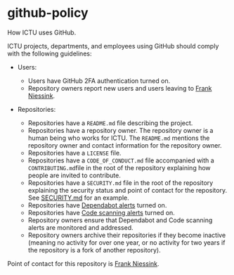 # github-policy

How ICTU uses GitHub.

ICTU projects, departments, and employees using GitHub should comply with the following guidelines:

- Users:
  - Users have GitHub 2FA authentication turned on.
  - Repository owners report new users and users leaving to [Frank Niessink](@fniessink).

- Repositories:
  - Repositories have a `README.md` file describing the project. 
  - Repositories have a repository owner. The repository owner is a human being who works for ICTU. The `README.md` mentions the repository owner and contact information for the repository owner.
  - Repositories have a `LICENSE` file.
  - Repositories have a `CODE_OF_CONDUCT.md` file accompanied with a `CONTRIBUTING.md`file in the root of the repository explaining how people are invited to contribute.
  - Repositories have a `SECURITY.md` file in the root of the repository explaining the security status and point of contact for the repository. See [SECURITY.md](SECURITY.md) for an example.
  - Repositories have [Dependabot alerts](https://docs.github.com/en/code-security/dependabot/dependabot-alerts/about-dependabot-alerts) turned on.
  - Repositories have [Code scanning alerts](https://docs.github.com/en/code-security/code-scanning/automatically-scanning-your-code-for-vulnerabilities-and-errors/about-code-scanning) turned on. 
  - Repository owners ensure that Dependabot and Code scanning alerts are monitored and addressed.
  - Repository owners archive their repositories if they become inactive (meaning no activity for over one year, or no activity for two years if the repository is a fork of another repository).

Point of contact for this repository is [Frank Niessink](@fniessink).
